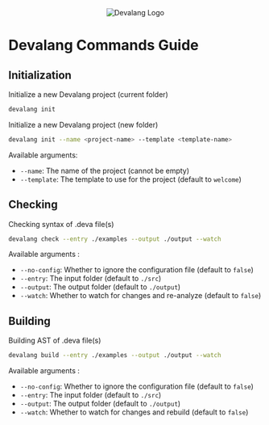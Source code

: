 <div align="center">
    <img src="https://firebasestorage.googleapis.com/v0/b/devaloop-labs.firebasestorage.app/o/devalang-teal-logo.svg?alt=media&token=d2a5705a-1eba-4b49-88e6-895a761fb7f7" alt="Devalang Logo">
</div>

# Devalang Commands Guide

## Initialization

Initialize a new Devalang project (current folder)

```bash
devalang init
```

Initialize a new Devalang project (new folder)

```bash
devalang init --name <project-name> --template <template-name>
```

Available arguments:

- `--name`: The name of the project (cannot be empty)
- `--template`: The template to use for the project (default to `welcome`)

## Checking

Checking syntax of .deva file(s)

```bash
devalang check --entry ./examples --output ./output --watch
```

Available arguments :

- `--no-config`: Whether to ignore the configuration file (default to `false`)
- `--entry`: The input folder (default to `./src`)
- `--output`: The output folder (default to `./output`)
- `--watch`: Whether to watch for changes and re-analyze (default to `false`)

## Building

Building AST of .deva file(s)

```bash
devalang build --entry ./examples --output ./output --watch
```

Available arguments :

- `--no-config`: Whether to ignore the configuration file (default to `false`)
- `--entry`: The input folder (default to `./src`)
- `--output`: The output folder (default to `./output`)
- `--watch`: Whether to watch for changes and rebuild (default to `false`)
